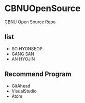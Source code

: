 # CBNUOpenSource
CBNU Open Source Repo

## list
* SO HYONSEOP
* GANG SAN
* AN HYOJIN

## Recommend Program
* GitAhead
* VisualStudio
* Atom
